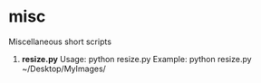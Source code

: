 # misc
Miscellaneous short scripts
1. **resize.py**
    Usage: python resize.py <directory of image>
    Example: python resize.py ~/Desktop/MyImages/
